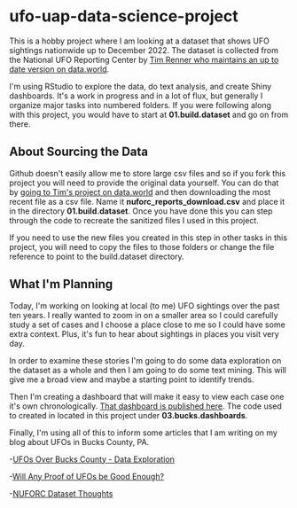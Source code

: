 # ufo-uap-data-science-project

This is a hobby project where I am looking at a dataset that shows UFO sightings nationwide up to December 2022. The dataset is collected from the National UFO Reporting Center by [Tim Renner who maintains an up to date version on data.world](https://data.world/timothyrenner/ufo-sightings).

I'm using RStudio to explore the data, do text analysis, and create Shiny dashboards. It's a work in progress and in a lot of flux, but generally I organize major tasks into numbered folders. If you were following along with this project, you would have to start at **01.build.dataset** and go on from there.

## About Sourcing the Data

Github doesn't easily allow me to store large csv files and so if you fork this project you will need to provide the original data yourself. You can do that by [going to Tim's project on data.world](<(https://data.world/timothyrenner/ufo-sightings)>) and then downloading the most recent file as a csv file. Name it **nuforc_reports_download.csv** and place it in the directory **01.build.dataset**. Once you have done this you can step through the code to recreate the sanitized files I used in this project.

If you need to use the new files you created in this step in other tasks in this project, you will need to copy the files to those folders or change the file reference to point to the build.dataset directory.

## What I'm Planning

Today, I'm working on looking at local (to me) UFO sightings over the past ten years. I really wanted to zoom in on a smaller area so I could carefully study a set of cases and I choose a place close to me so I could have some extra context. Plus, it's fun to hear about sightings in places you visit very day.

In order to examine these stories I'm going to do some data exploration on the dataset as a whole and then I am going to do some text mining. This will give me a broad view and maybe a starting point to identify trends.

Then I'm creating a dashboard that will make it easy to view each case one it's own chronologically. [That dashboard is published here](https://mattjcamp.shinyapps.io/Bucks_UFO_Browser/). The code used to created in located in this project under **03.bucks.dashboards**.

Finally, I'm using all of this to inform some articles that I am writing on my blog about UFOs in Bucks County, PA.

-[UFOs Over Bucks County - Data Exploration](https://www.mattjcamp.com/posts/2023-05-25-bucks-ufo-data)

-[Will Any Proof of UFOs be Good Enough?](https://www.mattjcamp.com/posts/2023-05-23-ufo-proof)

-[NUFORC Dataset Thoughts](https://www.mattjcamp.com/posts/2023-04-08-nuforc-dataset-thoughts)
